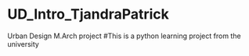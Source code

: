 # UD_Intro_TjandraPatrick
Urban Design M.Arch project
#This is a python learning project from the university
